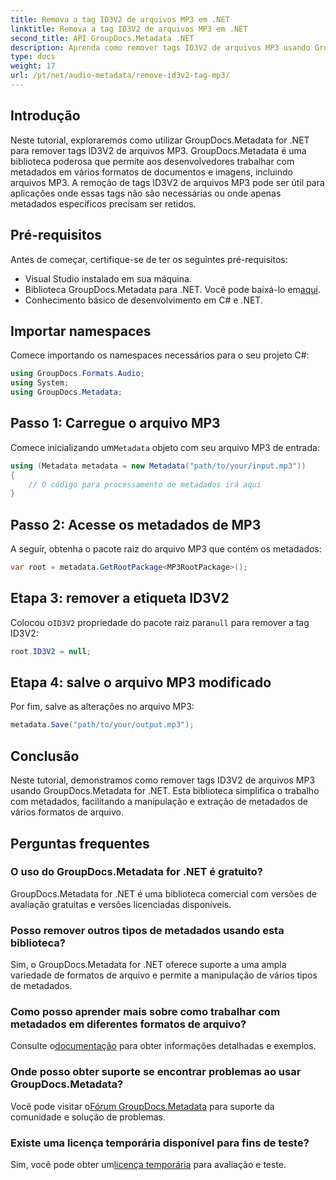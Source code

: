 ```yaml
---
title: Remova a tag ID3V2 de arquivos MP3 em .NET
linktitle: Remova a tag ID3V2 de arquivos MP3 em .NET
second_title: API GroupDocs.Metadata .NET
description: Aprenda como remover tags ID3V2 de arquivos MP3 usando GroupDocs.Metadata for .NET. Gerencie metadados com eficiência em seus projetos C#.
type: docs
weight: 17
url: /pt/net/audio-metadata/remove-id3v2-tag-mp3/
---
```

## Introdução
Neste tutorial, exploraremos como utilizar GroupDocs.Metadata for .NET para remover tags ID3V2 de arquivos MP3. GroupDocs.Metadata é uma biblioteca poderosa que permite aos desenvolvedores trabalhar com metadados em vários formatos de documentos e imagens, incluindo arquivos MP3. A remoção de tags ID3V2 de arquivos MP3 pode ser útil para aplicações onde essas tags não são necessárias ou onde apenas metadados específicos precisam ser retidos.
## Pré-requisitos
Antes de começar, certifique-se de ter os seguintes pré-requisitos:
- Visual Studio instalado em sua máquina.
-  Biblioteca GroupDocs.Metadata para .NET. Você pode baixá-lo em[aqui](https://releases.groupdocs.com/metadata/net/).
- Conhecimento básico de desenvolvimento em C# e .NET.

## Importar namespaces
Comece importando os namespaces necessários para o seu projeto C#:
```csharp
using GroupDocs.Formats.Audio;
using System;
using GroupDocs.Metadata;
```
## Passo 1: Carregue o arquivo MP3
 Comece inicializando um`Metadata` objeto com seu arquivo MP3 de entrada:
```csharp
using (Metadata metadata = new Metadata("path/to/your/input.mp3"))
{
    // O código para processamento de metadados irá aqui
}
```
## Passo 2: Acesse os metadados de MP3
A seguir, obtenha o pacote raiz do arquivo MP3 que contém os metadados:
```csharp
var root = metadata.GetRootPackage<MP3RootPackage>();
```
## Etapa 3: remover a etiqueta ID3V2
 Colocou o`ID3V2` propriedade do pacote raiz para`null` para remover a tag ID3V2:
```csharp
root.ID3V2 = null;
```
## Etapa 4: salve o arquivo MP3 modificado
Por fim, salve as alterações no arquivo MP3:
```csharp
metadata.Save("path/to/your/output.mp3");
```

## Conclusão
Neste tutorial, demonstramos como remover tags ID3V2 de arquivos MP3 usando GroupDocs.Metadata for .NET. Esta biblioteca simplifica o trabalho com metadados, facilitando a manipulação e extração de metadados de vários formatos de arquivo.

## Perguntas frequentes
### O uso do GroupDocs.Metadata for .NET é gratuito?
GroupDocs.Metadata for .NET é uma biblioteca comercial com versões de avaliação gratuitas e versões licenciadas disponíveis.
### Posso remover outros tipos de metadados usando esta biblioteca?
Sim, o GroupDocs.Metadata for .NET oferece suporte a uma ampla variedade de formatos de arquivo e permite a manipulação de vários tipos de metadados.
### Como posso aprender mais sobre como trabalhar com metadados em diferentes formatos de arquivo?
 Consulte o[documentação](https://reference.groupdocs.com/metadata/net/) para obter informações detalhadas e exemplos.
### Onde posso obter suporte se encontrar problemas ao usar GroupDocs.Metadata?
 Você pode visitar o[Fórum GroupDocs.Metadata](https://forum.groupdocs.com/c/metadata/14) para suporte da comunidade e solução de problemas.
### Existe uma licença temporária disponível para fins de teste?
Sim, você pode obter um[licença temporária](https://purchase.groupdocs.com/temporary-license/) para avaliação e teste.